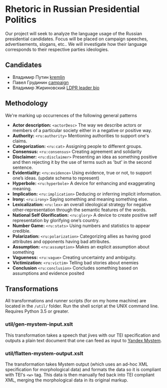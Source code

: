 # Rhetoric in Russian Presidential Politics

Our project will seek to analyze the language usage of the Russian presidential candidates. Focus will be placed on campaign speeches, advertisements, slogans, etc.. We will investigate how their language corresponds to their respective parties ideologies.

## Candidates
- Владимир Путин [kremlin](http://kremlin.ru)
- Павел Грудинин [campaign](http://grudininkprf.ru/)
- Владимир Жириновский [LDPR leader bio](https://ldpr.ru/leader/)

## Methodology
We're marking up occurrences of the following general patterns
- **Actor description:** ```<actorDesc>``` The way we describe actors or members of a particular society either in a negative or positive way. 
- **Authority:** ```<ru:authority>``` Mentioning authorities to support one's claims.
- **Categorization:** ```<ru:cat>``` Assigning people to different groups.
- **Consensus:** ```<ru:consensus>``` Creating agreement and solidarity
- **Disclaimer:** ```<ru:disclaimer>``` Presenting an idea as something positive and then rejecting it by the use of terms such as 'but' in the second sentence.
- **Evidentiality:** ```<ru:evidence>``` Using evidence, true or not, to support one’s ideas. (update schema to represent)
- **Hyperbole:** ```<ru:hyperbole>``` A device for enhancing and exaggerating meaning.
- **Implication:** ```<ru:implication>``` Deducing or inferring implicit information.
- **Irony:** ```<ru:irony>``` Saying something and meaning something else.
- **Lexicalization:** ```<ru:lex>```  an overall ideological strategy for negative other-representation through the semantic features of the words.
- **National Self Glorification:** ```<ru:glory>``` A device to create positive self representation by glorifying one’s country.
- **Number Game:** ```<ru:stats>``` Using numbers and statistics to appear credible.
- **Polarization:** ```<ru:polarization>``` Categorizing allies as having good attributes and opponents having bad attributes.
- **Assumption:** ```<ru:assumption>``` Makes an explicit assumption about something
- **Vagueness:** ```<ru:vague>``` Creating uncertainty and ambiguity.
- **Victimization:** ```<ru:victim>``` Telling bad stories about enemies
- **Conclusion** ```<ru:conclusion>``` Concludes something based on assumptions and evidence posited

## Transformations
All transformations and runner scripts (for on my home machine) are located in the ```/util/``` folder. Run the shell script at the UNIX command line. Requires Python 3.5 or greater.
### util/gen-mystem-input.xslt
This transformation takes a speech that jives with our TEI specification and outputs a plain text document that one can feed as input to [Yandex Mystem](https://tech.yandex.ru/mystem).
### util/flatten-mystem-output.xslt
The transformation takes Mystem output (which uses an ad-hoc XML specification for morphological data) and formats the data so it is compliant with TEI's ```<w>``` tag. This data is then manually fed back into TEI compliant XML, merging the morphological data in its original markup.

